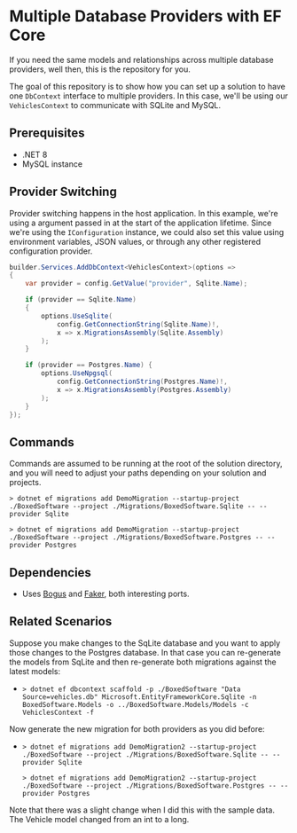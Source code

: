 # Multiple Database Providers with EF Core

If you need the same models and relationships across multiple database providers, well then, this is the repository for you.

The goal of this repository is to show how you can set up a solution to have one `DbContext` interface to multiple providers. In this case, we'll be using our `VehiclesContext` to communicate with SQLite and MySQL.

## Prerequisites

- .NET 8
- MySQL instance

## Provider Switching

Provider switching happens in the host application. In this example, we're using a argument passed in at the start of the application lifetime. Since we're using the `IConfiguration` instance, we could also set this value using environment variables, JSON values, or through any other registered configuration provider.

```csharp
builder.Services.AddDbContext<VehiclesContext>(options =>
{
    var provider = config.GetValue("provider", Sqlite.Name);

    if (provider == Sqlite.Name)
    {
        options.UseSqlite(
            config.GetConnectionString(Sqlite.Name)!,
            x => x.MigrationsAssembly(Sqlite.Assembly)
        );
    }

    if (provider == Postgres.Name) {
        options.UseNpgsql(
            config.GetConnectionString(Postgres.Name)!,
            x => x.MigrationsAssembly(Postgres.Assembly)
        );
    }
});
```

## Commands

Commands are assumed to be running at the root of the solution directory, and you will need to adjust your paths depending on your solution and projects.

```console
> dotnet ef migrations add DemoMigration --startup-project ./BoxedSoftware --project ./Migrations/BoxedSoftware.Sqlite -- --provider Sqlite

> dotnet ef migrations add DemoMigration --startup-project ./BoxedSoftware --project ./Migrations/BoxedSoftware.Postgres -- --provider Postgres
```

## Dependencies

- Uses [Bogus](https://github.com/bchavez/Bogus) and [Faker](https://github.com/Kuree/Faker.Net), both interesting ports.

## Related Scenarios

Suppose you make changes to the SqLite database and you want to apply those changes to the Postgres database. In that case you can re-generate the models from SqLite and then re-generate both migrations against the latest models:

- ```console
  > dotnet ef dbcontext scaffold -p ./BoxedSoftware "Data Source=vehicles.db" Microsoft.EntityFrameworkCore.Sqlite -n BoxedSoftware.Models -o ../BoxedSoftware.Models/Models -c VehiclesContext -f
  ```

Now generate the new migration for both providers as you did before:

- ```console
  > dotnet ef migrations add DemoMigration2 --startup-project ./BoxedSoftware --project ./Migrations/BoxedSoftware.Sqlite -- --provider Sqlite

  > dotnet ef migrations add DemoMigration2 --startup-project ./BoxedSoftware --project ./Migrations/BoxedSoftware.Postgres -- --provider Postgres
  ```

Note that there was a slight change when I did this with the sample data. The Vehicle model changed from an int to a long.
